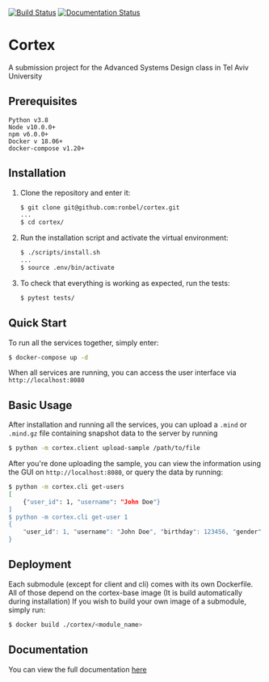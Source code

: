 [![Build Status](https://travis-ci.com/ronbel/cortex.svg?branch=master)](https://travis-ci.com/ronbel/cortex) 
[![Documentation Status](https://readthedocs.org/projects/cortex-rb/badge/?version=latest)](https://cortex-rb.readthedocs.io/en/latest/?badge=latest)

# Cortex

A submission project for the Advanced Systems Design class in Tel Aviv University

## Prerequisites
    Python v3.8
    Node v10.0.0+
    npm v6.0.0+
    Docker v 18.06+
    docker-compose v1.20+

## Installation

1. Clone the repository and enter it:

    ```sh
    $ git clone git@github.com:ronbel/cortex.git
    ...
    $ cd cortex/
    ```

2. Run the installation script and activate the virtual environment:

    ```sh
    $ ./scripts/install.sh
    ...
    $ source .env/bin/activate
    ```

3. To check that everything is working as expected, run the tests:

    ```sh
    $ pytest tests/
    ```

## Quick Start

To run all the services together, simply enter:
```sh
$ docker-compose up -d
```
When all services are running, you can access the user interface via `http://localhost:8080`

## Basic Usage
After installation and running all the services, you can upload a `.mind` or `.mind.gz` file containing snapshot data to the server by running

```sh
$ python -m cortex.client upload-sample /path/to/file
```

After you're done uploading the sample, you can view the information using the GUI on `http://localhost:8080`, or query the data by running:

```sh
$ python -m cortex.cli get-users
[
    {"user_id": 1, "username": "John Doe"}
]
$ python -m cortex.cli get-user 1
{
    "user_id": 1, "username": "John Doe", "birthday": 123456, "gender": "Male"
}
```


## Deployment

Each submodule (except for client and cli) comes with its own Dockerfile. All of those depend on the cortex-base image (It is build automatically during installation)
If you wish to build your own image of a submodule, simply run:

```sh
$ docker build ./cortex/<module_name>
```

## Documentation

You can view the full documentation [here](https://cortex-rb.readthedocs.io/en/latest/index.html)